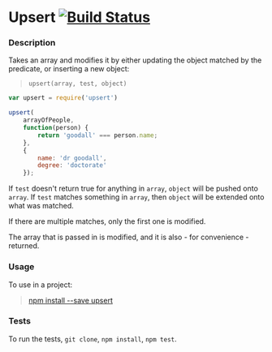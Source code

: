 Upsert [![Build Status](https://travis-ci.org/pajtai/upsert.png?branch=master)](https://travis-ci.org/pajtai/upsert)
===

### Description

Takes an array and modifies it by either updating the object matched by the predicate, or inserting a new object:

> `upsert(array, test, object)`

```javascript
var upsert = require('upsert')

upsert(
    arrayOfPeople,
    function(person) {
        return 'goodall' === person.name;
    },
    {
        name: 'dr goodall',
        degree: 'doctorate'
    });
```

If `test` doesn't return true for anything in `array`, `object` will be pushed onto `array`. If `test` matches 
something in `array`, then `object` will be extended onto what was matched.

If there are multiple matches, only the first one is modified.

The array that is passed in is modified, and it is also - for convenience - returned.

### Usage

To use in a project:

> [npm install --save upsert](https://www.npmjs.com/package/upsert)

### Tests

To run the tests, `git clone`, `npm install`, `npm test`.
